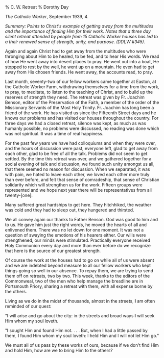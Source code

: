 % C. W. Retreat
% Dorothy Day

*The Catholic Worker*, September 1939, 4.

*Summary: Points to Christ's example of getting away from the multitudes
and the importance of finding Him for their work. Notes that a three day
silent retreat attended by people from 15 Catholic Worker houses has led
to a their renewed sense of strength, unity, and purpose. (DDLW \#345).*

Again and again Christ had to get away from the multitudes who were
thronging about Him to be healed, to be fed, and to hear His words. We
read of how He went away into desert places to pray. He went out into a
boat, He stopped to rest by the well, he went up on a mountain. He even
had to get away from His chosen friends. He went away, the accounts
read, to pray.

Last month, seventy-two of our fellow workers came together at Easton,
at the Catholic Worker Farm, withdrawing themselves for a time from the
work, to pray, to meditate, to listen to the teaching of Christ, and to
build up the reserves of strength they need. The retreat was given by
Fr. Joachim Benson, editor of the Preservation of the Faith, a member of
the order of the Missionary Servants of the Most Holy Trinity. Fr.
Joachim has long been a friend of the work. He has visited us since the
Fifteenth Street days and he knows our problems and has visited our
houses throughout the country. For three days we had a closed retreat,
silence was kept, as much as was humanly possible, no problems were
discussed, no reading was done which was not spiritual. It was a time of
real happiness.

For the past few years we have had colloquiums and when they were over,
and the hours of discussion were past, everyone left, glad to get away
from each other, glad to be free of all the talk. Problems did not seem
to get settled. By the time this retreat was over, and we gathered
together for a social evening of talk and discussion, we found such
unity amongst us all, that there seemed no reason for discussion. When
we separated, it was with pain, we hated to leave each other, we loved
each other more truly than ever before, and felt that sense of
comradeship, that sense of Christian solidarity which will strengthen us
for the work. Fifteen groups were represented and we hope next year
there will be representatives from all twenty-[one].

Many suffered great hardships to get here. They hitchhiked, the weather
was cold and they had to sleep out, they hungered and thirsted.

We all convey again our thanks to Father Benson. God was good to him and
to us. He gave him just the right words, he moved the hearts of all and
enlivened them. There was no let down for one moment. It was not a
question of swaying the emotions of his hearers either. Our wills were
strengthened, our minds were stimulated. Practically everyone received
Holy Communion every day and more than ever before do we recognize that
here is the source of our greatest strength.

Of course the work at the houses had to go on while all of us were
absent and we are indebted beyond measure to all our fellow workers who
kept things going so well in our absence. To repay them, we are trying
to send them off on retreats, two by two. This week, thanks to the
editors of the Commonweal, two of the men who help manage the breadline
are in Portsmouth Priory, sharing a retreat with them, with all expense
borne by the others.

Living as we do in the midst of thousands, almost in the streets, I am
often reminded of our quest:

"I will arise and go about the city: in the streets and broad ways I
will seek Him whom my soul loveth.

"I sought Him and found Him not. . . . But, when I had a little passed
by them, I found Him whom my soul loveth: I held Him and I will not let
Him go."

We must all of us pass by these works of ours, because if we don't find
Him and hold Him, how are we to bring Him to the others?
